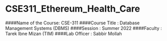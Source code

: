 # CSE311_Ethereum_Health_Care
####Name of the Course: CSE-311
####Course Title      : Database Management Systems (DBMS)
####Session           : Summer 2022
####Faculty           : Tarek Ibne Mizan (TIM)
####Lab Officer       : Sabbir Mollah


